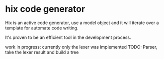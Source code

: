 hix code generator
==================
Hix is an active code generator, use a model object and it will iterate over a template for automate code writing.

It's proven to be an efficient tool in the development process.

work in progress:
currently only the lexer was implemented
TODO: Parser, take the lexer result and build a tree